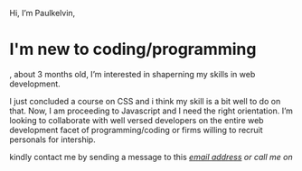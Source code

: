 <p>Hi, I’m Paulkelvin, <h1>I'm new to coding/programming</h1>, about 3 months old,
I’m interested in shaperning my skills in web development.</p>
<p>I just concluded a course on CSS and i think my skill is a bit well to do on that. Now, I am proceeding to Javascript and I need the right orientation.
I’m looking to collaborate with well versed developers on the entire web development facet of programming/coding or firms willing to recruit personals for intership.
<p> kindly contact me by sending a message to this <em><a href="mailto:ibukunadesanya0@gmail.com">email address</a><em> or call me on <a href="Tel:+2348169826503>this number<a>, thanks</p>

<!---
Paulkelvin/Paulkelvin is a ✨ special ✨ repository because its `README.md` (this file) appears on your GitHub profile.
You can click the Preview link to take a look at your changes.
--->
